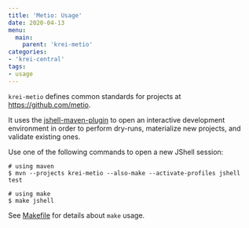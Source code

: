 ```yaml
---
title: 'Metio: Usage'
date: 2020-04-13
menu:
  main:
    parent: 'krei-metio'
categories:
- 'krei-central'
tags:
- usage
---
```


`krei-metio` defines common standards for projects at https://github.com/metio.

It uses the [jshell-maven-plugin](https://github.com/johnpoth/jshell-maven-plugin) to open an interactive development environment in order to perform dry-runs, materialize new projects, and validate existing ones. 

Use one of the following commands to open a new JShell session:

```shell script
# using maven
$ mvn --projects krei-metio --also-make --activate-profiles jshell test

# using make
$ make jshell
```

See [Makefile](../../contributors/makefile) for details about `make` usage.
